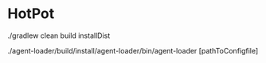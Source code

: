 # HotPot

./gradlew clean build installDist

./agent-loader/build/install/agent-loader/bin/agent-loader [pathToConfigfile]